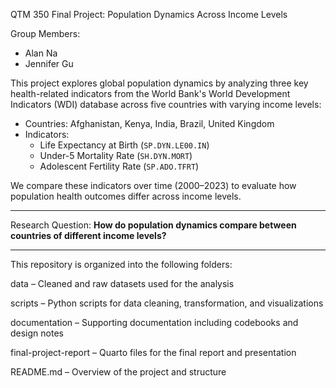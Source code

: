 QTM 350 Final Project: Population Dynamics Across Income Levels

Group Members:
- Alan Na 
- Jennifer Gu 

This project explores global population dynamics by analyzing three key health-related indicators from the World Bank's World Development Indicators (WDI) database across five countries with varying income levels:

- Countries: Afghanistan, Kenya, India, Brazil, United Kingdom  
- Indicators:
  - Life Expectancy at Birth (`SP.DYN.LE00.IN`)
  - Under-5 Mortality Rate (`SH.DYN.MORT`)
  - Adolescent Fertility Rate (`SP.ADO.TFRT`)

We compare these indicators over time (2000–2023) to evaluate how population health outcomes differ across income levels.

---

Research Question:
**How do population dynamics compare between countries of different income levels?**

---

This repository is organized into the following folders:

data – Cleaned and raw datasets used for the analysis

scripts – Python scripts for data cleaning, transformation, and visualizations

documentation – Supporting documentation including codebooks and design notes

final-project-report – Quarto files for the final report and presentation

README.md – Overview of the project and structure
